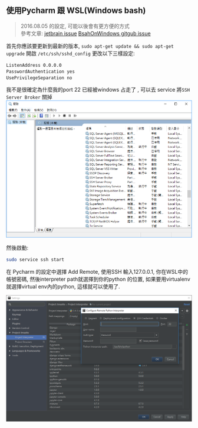 ## 使用Pycharm 跟 WSL(Windows bash)

> 2016.08.05 的設定, 可能以後會有更方便的方式  
> 參考文章: 
> [jetbrain issue](https://youtrack.jetbrains.com/issue/PY-19129)
> [BsahOnWindows gitgub issue](https://github.com/Microsoft/BashOnWindows/issues/734)

首先你應該要更新到最新的版本, `sudo apt-get update && sudo apt-get upgrade`
開啟 `/etc/ssh/sshd_config`
更改以下三樣設定:
``` bash
ListenAddress 0.0.0.0
PasswordAuthentication yes
UsePrivilegeSeparation no 
```

我不是很確定為什麼我的port 22 已經被windows 占走了 , 可以去 service 將`SSH Server Broker` 關掉
![service](img/service.PNG)

然後啟動:
```bash
sudo service ssh start
```

在 Pycharm 的設定中選擇 Add Remote, 使用SSH
輸入127.0.0.1, 你在WSL中的帳號密碼, 然後interpreter path就選擇到你的python 的位置, 如果要用virtualenv 就選擇virtual env內的python, 這樣就可以使用了.

 ![Pycharm](img/Pycharm.PNG)